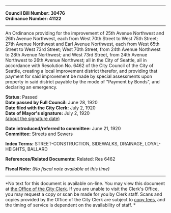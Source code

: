 * * * * *  
  
**Council Bill Number: [](#h0)[](#h2)30476**   
**Ordinance Number: 41122**  
  
* * * * *  
  
An Ordinance providing for the improvement of 25th Avenue Northwest and 26th Avenue Northwest, each from West 70th Street to West 75th Street; 27th Avenue Northwest and Earl Avenue Northwest, each from West 65th Street to West 73rd Street; West 70th Street, from 24th Avenue Northwest to 28th Avenue Northwest; and West 73rd Street, from 24th Avenue Northwest to 26th Avenue Northwest; all in the City of Seattle, all in accordance with Resolution No. 6462 of the City Council of the City of Seattle, creating a local improvement district therefor, and providing that payment for said improvement be made by special assessments upon property in said district payable by the mode of "Payment by Bonds", and declaring an emergency.  
  
**Status:** Passed   
**Date passed by Full Council:** June 28, 1920   
**Date filed with the City Clerk:** July 2, 1920   
**Date of Mayor's signature:** July 2, 1920   
[(about the signature date)](/~public/approvaldate.htm)   
  
  
**Date introduced/referred to committee:** June 21, 1920   
**Committee:** Streets and Sewers   
  
**Index Terms:** STREET-CONSTRUCTION, SIDEWALKS, DRAINAGE, LOYAL-HEIGHTS, BALLARD  
  
**References/Related Documents:** Related: Res 6462  
  
**Fiscal Note:** *(No fiscal note available at this time)*  
  
* * * * *  
  
*No text for this document is available on-line. You may view this document at [the Office of the City Clerk](http://www.seattle.gov/leg/clerk/contactUs.htm). If you are unable to visit the Clerk's Office, you may request a copy or scan be made for you by Clerk staff. Scans and copies provided by the Office of the City Clerk are subject to [copy fees](http://clerk.seattle.gov/~public/clerkfees.htm), and the timing of service is dependent on the availability of staff. *  
  
  
